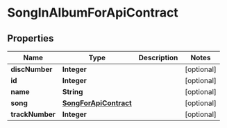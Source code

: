 

# SongInAlbumForApiContract

## Properties

Name | Type | Description | Notes
------------ | ------------- | ------------- | -------------
**discNumber** | **Integer** |  |  [optional]
**id** | **Integer** |  |  [optional]
**name** | **String** |  |  [optional]
**song** | [**SongForApiContract**](SongForApiContract.md) |  |  [optional]
**trackNumber** | **Integer** |  |  [optional]



